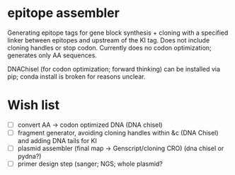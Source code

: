 # epitope assembler

Generating epitope tags for gene block synthesis + cloning with a specified linker between epitopes and upstream of the KI tag.
Does not include cloning handles or stop codon.
Currently does no codon optimization; generates only AA sequences.

DNAChisel (for codon optimization; forward thinking) can be installed via pip; conda install is broken for reasons unclear.

# Wish list

- [ ] convert AA -> codon optimized DNA (DNA chisel)
- [ ] fragment generator, avoiding cloning handles within &c (DNA Chisel) and adding DNA tails for KI
- [ ] plasmid assembler (final map -> Genscript/cloning CRO) (dna chisel or pydna?)
- [ ] primer design step (sanger; NGS; whole plasmid?
